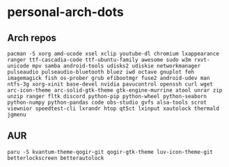 # personal-arch-dots

## Arch repos
```pacman -S xorg amd-ucode xsel xclip youtube-dl chromium lxappearance ranger ttf-cascadia-code ttf-ubuntu-family awesome sudo w3m rxvt-unicode mpv samba android-tools udisks2 udiskie networkmanager pulseaudio pulseaudio-bluetooth bluez iwd octave gnuplot feh imagemagick fish os-prober grub efibootmgr fuse2 android-udev man ntfs-3g xorg-xinit base-devel nvidia pavucontrol openssh curl wget arc-icon-theme arc-solid-gtk-theme gtk-engine-murrine atool unrar zip unzip ranger fltk discord python-pip python-wheel python-seaborn python-numpy python-pandas code obs-studio gvfs alsa-tools scrot viewnior speedtest-cli lxrandr htop qt5ct lxinput xautolock thermald jgmenu```

## AUR
```paru -S kvantum-theme-qogir-git qogir-gtk-theme luv-icon-theme-git betterlockscreen betterautolock```
